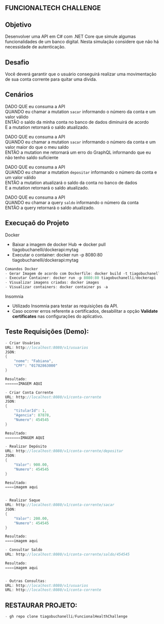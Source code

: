 ## FUNCIONALTECH CHALLENGE

## Objetivo
Desenvolver uma API em C# com .NET Core que simule algumas funcionalidades de um banco digital.
Nesta simulação considere que não há necessidade de autenticação.

## Desafio
Você deverá garantir que o usuário conseguirá realizar uma movimentação de sua conta corrente para quitar uma dívida.

## Cenários

DADO QUE eu consuma a API <br>
QUANDO eu chamar a mutation `sacar` informando o número da conta e um valor válido<br>
ENTÃO o saldo da minha conta no banco de dados diminuirá de acordo<br>
E a mutation retornará o saldo atualizado.

DADO QUE eu consuma a API <br>
QUANDO eu chamar a mutation `sacar` informando o número da conta e um valor maior do que o meu saldo<br>
ENTÃO a mutation me retornará um erro do GraphQL informando que eu não tenho saldo suficiente

DADO QUE eu consuma a API <br>
QUANDO eu chamar a mutation `depositar` informando o número da conta e um valor válido<br>
ENTÃO a mutation atualizará o saldo da conta no banco de dados<br>
E a mutation retornará o saldo atualizado.

DADO QUE eu consuma a API <br>
QUANDO eu chamar a query `saldo` informando o número da conta<br>
ENTÃO a query retornará o saldo atualizado.


## Execuçaõ do Projeto
Docker
- Baixar a imagem de docker Hub => docker pull tiagobuchanelli/dockerapi:mytag
- Executar o container: docker run -p 8080:80 tiagobuchanelli/dockerapi:mytag

```c#
Comandos Docker
- Gerar Imagem de acordo com Dockerfile: docker build -t tiagobuchanelli/dockerapi . 
- Executar Container: docker run -p 8080:80 tiagobuchanelli/dockerapi
- Visualizar imagens criadas: docker images
- Visualizar containers: docker container ps -a
```

Insomnia
- Utilizado Insomnia para testar as requisições da API.
- Caso ocorrer erros referente a certificados, desabilitar a opção **Validate certificates** nas configurações do aplicativo.

## Teste Requisições (Demo):
```c#
- Criar Usuários
URL: http://localhost:8080/v1/usuarios
JSON: 
{
	"nome": "Fabiana",
	"CPF": "01782863000"
}

Resultado:
======IMAGEM AQUI

- Criar Conta Corrente
URL: http://localhost:8080/v1/conta-corrente
JSON:
{
	"titularId": 1,
	"Agencia": 87878,
	"Numero": 454545
}

Resultado:
=======IMAGEM AQUI

- Realizar Depósito
URL: http://localhost:8080/v1/conta-corrente/depositar
JSON:
{
	"Valor": 900.00,
	"Numero": 454545
}

Resultado:
====imagem aqui


- Realizar Saque
URL: http://localhost:8080/v1/conta-corrente/sacar
JSON:
{
	"Valor": 200.00,
	"Numero": 454545
}

Resultado:
====imagem aqui

- Consultar Saldo
URL: http://localhost:8080/v1/conta-corrente/saldo/454545

Resultado:
====imagem aqui


- Outras Consultas:
URL: http://localhost:8080/v1/usuarios
URL: http://localhost:8080/v1/conta-corrente

```

## RESTAURAR PROJETO:
```c#
- gh repo clone tiagobuchanelli/FuncionalHealthChallenge
```
